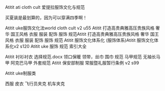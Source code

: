 Atitit ati cloth cult 爱提拉服饰文化与规范


买夏装是最划算的，因为可以穿满四季啊！


Atitit uke服饰文化法world cloth cult v2 u55
Atitit 打造高贵典雅高压贵族风格 奢华 国王风格 衣服 服装 配饰 服饰 规范Atitit 打造高贵典雅高压贵族风格 奢华 国王风格 衣服 服装 配饰 服饰 规范
Atitit 服饰文化体系化 (服饰体系)Atitit 服饰文化体系化v2 s120
Atitit uke 服饰 规范 索引大全

Atitit 衬衫衬衣 选择规范.docx
领口保暖 领带，丝巾 围巾 规范
马甲规范   无袖长马甲 阿克巴马甲
外套规范 
Atitit 保安部制服 常服暨礼服暂行条例 v2 s99

Atitit uke制服类

西服  皮衣  飞行员夹克 机车夹克




